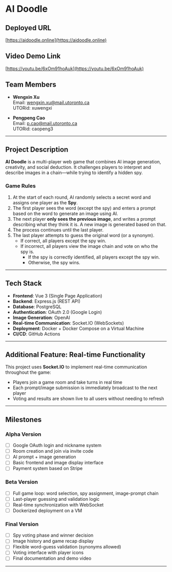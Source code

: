 # AI Doodle

## Deployed URL

[https://aidoodle.online](https://aidoodle.online)

## Video Demo Link

[https://youtu.be/6xOm91hoAuk](https://youtu.be/6xOm91hoAuk)

## Team Members

- **Wengxin Xu**  
  Email: wengxin.xu@mail.utoronto.ca  
  UTORid: xuwengxi

- **Pengpeng Cao**  
  Email: p.cao@mail.utoronto.ca  
  UTORid: caopeng3

---

## Project Description

**AI Doodle** is a multi-player web game that combines AI image generation, creativity, and social deduction. It challenges players to interpret and describe images in a chain—while trying to identify a hidden spy.

### Game Rules

1. At the start of each round, AI randomly selects a secret word and assigns one player as the **Spy**.
2. The first player sees the word (except the spy) and enters a prompt based on the word to generate an image using AI.
3. The next player **only sees the previous image**, and writes a prompt describing what they think it is. A new image is generated based on that.
4. The process continues until the last player.
5. The last player attempts to guess the original word (or a synonym).
   - If correct, all players except the spy win.
   - If incorrect, all players view the image chain and vote on who the spy is.
     - If the spy is correctly identified, all players except the spy win.
     - Otherwise, the spy wins.

---

## Tech Stack

- **Frontend**: Vue 3 (Single Page Application)
- **Backend**: Express.js (REST API)
- **Database**: PostgreSQL
- **Authentication**: OAuth 2.0 (Google Login)
- **Image Generation**: OpenAI
- **Real-time Communication**: Socket.IO (WebSockets)
- **Deployment**: Docker + Docker Compose on a Virtual Machine
- **CI/CD**: GitHub Actions

---

## Additional Feature: Real-time Functionality

This project uses **Socket.IO** to implement real-time communication throughout the game:

- Players join a game room and take turns in real time
- Each prompt/image submission is immediately broadcast to the next player
- Voting and results are shown live to all users without needing to refresh

---

## Milestones

### Alpha Version

- [ ] Google OAuth login and nickname system
- [ ] Room creation and join via invite code
- [ ] AI prompt + image generation
- [ ] Basic frontend and image display interface
- [ ] Payment system based on Stripe

### Beta Version

- [ ] Full game loop: word selection, spy assignment, image-prompt chain
- [ ] Last-player guessing and validation logic
- [ ] Real-time synchronization with WebSocket
- [ ] Dockerized deployment on a VM

### Final Version

- [ ] Spy voting phase and winner decision
- [ ] Image history and game recap display
- [ ] Flexible word-guess validation (synonyms allowed)
- [ ] Voting interface with player icons
- [ ] Final documentation and demo video

---
